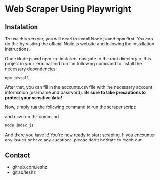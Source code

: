 # Web Scraper Using Playwright

## Instalation

To use this scraper, you will need to install Node.js and npm first. You can do this by visiting the official Node.js website and following the installation instructions.

Once Node.js and npm are installed, navigate to the root directory of this project in your terminal and run the following command to install the necessary dependencies:

```bash
npm install
```

After that, you can fill in the accounts.csv file with the necessary account information (username and password).
**Be sure to take precautions to protect your sensitive data!**

Now, simply run the following command to run the scraper script:

and now run the command

```bash
node index.js
```

And there you have it! You're now ready to start scraping. If you encounter any issues or have any questions, please don't hesitate to reach out.

## Contact

- github.com/leshz
- gitlab/leshz

